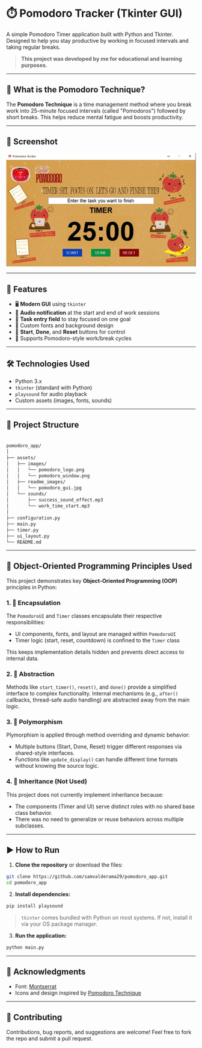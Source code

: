 # ⏱️ Pomodoro Tracker (Tkinter GUI)

A simple Pomodoro Timer application built with Python and Tkinter. Designed to help you stay productive by working in focused intervals and taking regular breaks.

> **This project was developed by me for educational and learning purposes.**

---

## 🧠 What is the Pomodoro Technique?

The **Pomodoro Technique** is a time management method where you break work into 25-minute focused intervals (called "Pomodoros") followed by short breaks. This helps reduce mental fatigue and boosts productivity.

---

## 📸 Screenshot

![Pomodoro UI](assets/readme_images/pomodoro_gui.jpg)

---

## 🚀 Features

- 🖥️ **Modern GUI** using `tkinter`
- 🔔 **Audio notification** at the start and end of work sessions
- 📝 **Task entry field** to stay focused on one goal
- 🎨 Custom fonts and background design
- 🔁 **Start**, **Done**, and **Reset** buttons for control
- 🧠 Supports Pomodoro-style work/break cycles

---

## 🛠️ Technologies Used

- Python 3.x
- `tkinter` (standard with Python)
- `playsound` for audio playback
- Custom assets (images, fonts, sounds)

---

## 📂 Project Structure

```

pomodoro_app/
│
├── assets/
│   ├── images/
│   │   └── pomodoro_logo.png
│   │   └── pomodoro_window.png         
│   ├── readme_images/
│   │   └── pomodoro_gui.jpg          
│   └── sounds/
│       ├── success_sound_effect.mp3  
│       └── work_time_start.mp3       
│
├── configuration.py
├── main.py                 
├── timer.py                
├── ui_layout.py           
└── README.md

````
---

## 🧱 Object-Oriented Programming Principles Used

This project demonstrates key **Object-Oriented Programming (OOP)** principles in Python:

### 1. 🧩 Encapsulation

The `PomodoroUI` and `Timer` classes encapsulate their respective responsibilities:

* UI components, fonts, and layout are managed within `PomodoroUI`
* Timer logic (start, reset, countdown) is confined to the `Timer` class

This keeps implementation details hidden and prevents direct access to internal data.

### 2. 🎯 Abstraction

Methods like `start_timer()`, `reset()`, and `done()` provide a simplified interface to complex functionality. Internal mechanisms (e.g., `after()` callbacks, thread-safe audio handling) are abstracted away from the main logic.

### 3. 🔁 Polymorphism

Plymorphism is applied through method overriding and dynamic behavior:

* Multiple buttons (Start, Done, Reset) trigger different responses via shared-style interfaces.
* Functions like `update_display()` can handle different time formats without knowing the source logic.

### 4. 🚫 Inheritance (Not Used)

This project does not currently implement inheritance because:

* The components (Timer and UI) serve distinct roles with no shared base class behavior.
* There was no need to generalize or reuse behaviors across multiple subclasses.

---

## ▶️ How to Run

1. **Clone the repository** or download the files:

```bash
git clone https://github.com/samvalderama29/pomodoro_app.git
cd pomodoro_app
````

2. **Install dependencies:**

```bash
pip install playsound
```

> `tkinter` comes bundled with Python on most systems. If not, install it via your OS package manager.

3. **Run the application:**

```bash
python main.py
```

---

## 🙌 Acknowledgments

* Font: [Montserrat](https://fonts.google.com/specimen/Montserrat)
* Icons and design inspired by [Pomodoro Technique](https://sketchplanations.com/the-pomodoro-technique)

---

## 🤝 Contributing

Contributions, bug reports, and suggestions are welcome! Feel free to fork the repo and submit a pull request.